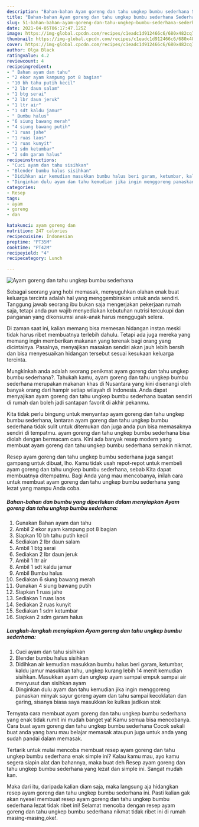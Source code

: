 ```yaml
---
description: "Bahan-bahan Ayam goreng dan tahu ungkep bumbu sederhana Sederhana Untuk Jualan"
title: "Bahan-bahan Ayam goreng dan tahu ungkep bumbu sederhana Sederhana Untuk Jualan"
slug: 51-bahan-bahan-ayam-goreng-dan-tahu-ungkep-bumbu-sederhana-sederhana-untuk-jualan
date: 2021-04-05T06:17:47.125Z
image: https://img-global.cpcdn.com/recipes/c1eadc1d912466c6/680x482cq70/ayam-goreng-dan-tahu-ungkep-bumbu-sederhana-foto-resep-utama.jpg
thumbnail: https://img-global.cpcdn.com/recipes/c1eadc1d912466c6/680x482cq70/ayam-goreng-dan-tahu-ungkep-bumbu-sederhana-foto-resep-utama.jpg
cover: https://img-global.cpcdn.com/recipes/c1eadc1d912466c6/680x482cq70/ayam-goreng-dan-tahu-ungkep-bumbu-sederhana-foto-resep-utama.jpg
author: Olga Black
ratingvalue: 4.2
reviewcount: 4
recipeingredient:
- " Bahan ayam dan tahu"
- "2 ekor ayam kampung pot 8 bagian"
- "10 bh tahu putih kecil"
- "2 lbr daun salam"
- "1 btg serai"
- "2 lbr daun jeruk"
- "1 ltr air"
- "1 sdt kaldu jamur"
- " Bumbu halus"
- "6 siung bawang merah"
- "4 siung bawang putih"
- "1 ruas jahe"
- "1 ruas laos"
- "2 ruas kunyit"
- "1 sdm ketumbar"
- "2 sdm garam halus"
recipeinstructions:
- "Cuci ayam dan tahu sisihkan"
- "Blender bumbu halus sisihkan"
- "Didihkan air kemudian masukkan bumbu halus beri garam, ketumbar, kaldu jamur masukkan tahu, ungkep kurang lebih 14 menit kemudian sisihkan. Masukkan ayam dan ungkep ayam sampai empuk sampai air menyusut dan sisihkan ayam"
- "Dinginkan dulu ayam dan tahu kemudian jika ingin menggoreng panaskan minyak sayur goreng ayam dan tahu sampai kecoklatan dan garing, sisanya biasa saya masukkan ke kulkas jadikan stok"
categories:
- Resep
tags:
- ayam
- goreng
- dan

katakunci: ayam goreng dan 
nutrition: 247 calories
recipecuisine: Indonesian
preptime: "PT35M"
cooktime: "PT42M"
recipeyield: "4"
recipecategory: Lunch

---
```



![Ayam goreng dan tahu ungkep bumbu sederhana](https://img-global.cpcdn.com/recipes/c1eadc1d912466c6/680x482cq70/ayam-goreng-dan-tahu-ungkep-bumbu-sederhana-foto-resep-utama.jpg)

Sebagai seorang yang hobi memasak, menyuguhkan olahan enak buat keluarga tercinta adalah hal yang menggembirakan untuk anda sendiri. Tanggung jawab seorang ibu bukan saja mengerjakan pekerjaan rumah saja, tetapi anda pun wajib menyediakan kebutuhan nutrisi tercukupi dan panganan yang dikonsumsi anak-anak harus menggugah selera.

Di zaman  saat ini, kalian memang bisa memesan hidangan instan meski tidak harus ribet membuatnya terlebih dahulu. Tetapi ada juga mereka yang memang ingin memberikan makanan yang terenak bagi orang yang dicintainya. Pasalnya, menyajikan masakan sendiri akan jauh lebih bersih dan bisa menyesuaikan hidangan tersebut sesuai kesukaan keluarga tercinta. 



Mungkinkah anda adalah seorang penikmat ayam goreng dan tahu ungkep bumbu sederhana?. Tahukah kamu, ayam goreng dan tahu ungkep bumbu sederhana merupakan makanan khas di Nusantara yang kini disenangi oleh banyak orang dari hampir setiap wilayah di Indonesia. Anda dapat menyajikan ayam goreng dan tahu ungkep bumbu sederhana buatan sendiri di rumah dan boleh jadi santapan favorit di akhir pekanmu.

Kita tidak perlu bingung untuk menyantap ayam goreng dan tahu ungkep bumbu sederhana, lantaran ayam goreng dan tahu ungkep bumbu sederhana tidak sulit untuk ditemukan dan juga anda pun bisa memasaknya sendiri di tempatmu. ayam goreng dan tahu ungkep bumbu sederhana bisa diolah dengan bermacam cara. Kini ada banyak resep modern yang membuat ayam goreng dan tahu ungkep bumbu sederhana semakin nikmat.

Resep ayam goreng dan tahu ungkep bumbu sederhana juga sangat gampang untuk dibuat, lho. Kamu tidak usah repot-repot untuk membeli ayam goreng dan tahu ungkep bumbu sederhana, sebab Kita dapat membuatnya ditempatmu. Bagi Anda yang mau mencobanya, inilah cara untuk membuat ayam goreng dan tahu ungkep bumbu sederhana yang lezat yang mampu Anda coba.

<!--inarticleads1-->

##### Bahan-bahan dan bumbu yang diperlukan dalam menyiapkan Ayam goreng dan tahu ungkep bumbu sederhana:

1. Gunakan  Bahan ayam dan tahu
1. Ambil 2 ekor ayam kampung pot 8 bagian
1. Siapkan 10 bh tahu putih kecil
1. Sediakan 2 lbr daun salam
1. Ambil 1 btg serai
1. Sediakan 2 lbr daun jeruk
1. Ambil 1 ltr air
1. Ambil 1 sdt kaldu jamur
1. Ambil  Bumbu halus
1. Sediakan 6 siung bawang merah
1. Gunakan 4 siung bawang putih
1. Siapkan 1 ruas jahe
1. Sediakan 1 ruas laos
1. Sediakan 2 ruas kunyit
1. Sediakan 1 sdm ketumbar
1. Siapkan 2 sdm garam halus




<!--inarticleads2-->

##### Langkah-langkah menyiapkan Ayam goreng dan tahu ungkep bumbu sederhana:

1. Cuci ayam dan tahu sisihkan
1. Blender bumbu halus sisihkan
1. Didihkan air kemudian masukkan bumbu halus beri garam, ketumbar, kaldu jamur masukkan tahu, ungkep kurang lebih 14 menit kemudian sisihkan. Masukkan ayam dan ungkep ayam sampai empuk sampai air menyusut dan sisihkan ayam
1. Dinginkan dulu ayam dan tahu kemudian jika ingin menggoreng panaskan minyak sayur goreng ayam dan tahu sampai kecoklatan dan garing, sisanya biasa saya masukkan ke kulkas jadikan stok




Ternyata cara membuat ayam goreng dan tahu ungkep bumbu sederhana yang enak tidak rumit ini mudah banget ya! Kamu semua bisa mencobanya. Cara buat ayam goreng dan tahu ungkep bumbu sederhana Cocok sekali buat anda yang baru mau belajar memasak ataupun juga untuk anda yang sudah pandai dalam memasak.

Tertarik untuk mulai mencoba membuat resep ayam goreng dan tahu ungkep bumbu sederhana enak simple ini? Kalau kamu mau, ayo kamu segera siapin alat dan bahannya, maka buat deh Resep ayam goreng dan tahu ungkep bumbu sederhana yang lezat dan simple ini. Sangat mudah kan. 

Maka dari itu, daripada kalian diam saja, maka langsung aja hidangkan resep ayam goreng dan tahu ungkep bumbu sederhana ini. Pasti kalian gak akan nyesel membuat resep ayam goreng dan tahu ungkep bumbu sederhana lezat tidak ribet ini! Selamat mencoba dengan resep ayam goreng dan tahu ungkep bumbu sederhana nikmat tidak ribet ini di rumah masing-masing,oke!.

